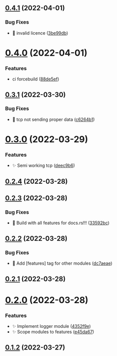 ## [0.4.1](https://github.com/ChecksumDev/chksm/compare/v0.4.0...v0.4.1) (2022-04-01)


### Bug Fixes

* :bug: invalid licence ([3be99db](https://github.com/ChecksumDev/chksm/commit/3be99dbe68d876ce4b799dd4c161225f7cbc68fe))



# [0.4.0](https://github.com/ChecksumDev/chksm/compare/v0.3.1...v0.4.0) (2022-04-01)


### Features

* ci forcebuild ([88de5ef](https://github.com/ChecksumDev/chksm/commit/88de5ef902507c8b3357c329d72a6446585c3a35))



## [0.3.1](https://github.com/ChecksumDev/chksm/compare/v0.3.0...v0.3.1) (2022-03-30)


### Bug Fixes

* :bug: tcp not sending proper data ([c6264b1](https://github.com/ChecksumDev/chksm/commit/c6264b1ed8cf925b1a6e0ecfb79b5de8f876c5f8))



# [0.3.0](https://github.com/ChecksumDev/chksm/compare/v0.2.4...v0.3.0) (2022-03-29)


### Features

* :sparkles: Semi working tcp ([deec9b6](https://github.com/ChecksumDev/chksm/commit/deec9b600cd5e8efbedf3dbdb677a72892b38b91))



## [0.2.4](https://github.com/ChecksumDev/chksm/compare/v0.2.3...v0.2.4) (2022-03-28)



## [0.2.3](https://github.com/ChecksumDev/chksm/compare/v0.2.2...v0.2.3) (2022-03-28)


### Bug Fixes

* :bug: Build with all features for docs.rs!!! ([33592bc](https://github.com/ChecksumDev/chksm/commit/33592bc97df8f876ddb8a31d69c9fd55c6117136))



## [0.2.2](https://github.com/ChecksumDev/chksm/compare/v0.2.1...v0.2.2) (2022-03-28)


### Bug Fixes

* :bug: Add [features] tag for other modules ([dc7aeae](https://github.com/ChecksumDev/chksm/commit/dc7aeae38b136c04b607d3cb73dff063fdde9c11))



## [0.2.1](https://github.com/ChecksumDev/chksm/compare/v0.2.0...v0.2.1) (2022-03-28)



# [0.2.0](https://github.com/ChecksumDev/chksm/compare/v0.1.2...v0.2.0) (2022-03-28)


### Features

* :sparkles: Implement logger module ([4352f9e](https://github.com/ChecksumDev/chksm/commit/4352f9ec3035ec0d68755434a381d1b315354cea))
* :sparkles: Scope modules to features ([e45da67](https://github.com/ChecksumDev/chksm/commit/e45da6748f7341244c8cf99695c7b558e2a6c821))



## [0.1.2](https://github.com/ChecksumDev/chksm/compare/v0.1.1...v0.1.2) (2022-03-27)



